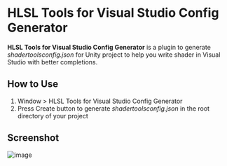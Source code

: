 HLSL Tools for Visual Studio Config Generator
=============================================
**HLSL Tools for Visual Studio Config Generator** is a plugin to generate *shadertoolsconfig.json* for Unity project to help you write shader in Visual Studio with better completions.


How to Use
----------
1. Window > HLSL Tools for Visual Studio Config Generator
2. Press Create button to generate *shadertoolsconfig.json* in the root directory of your project


Screenshot
----------
![image](https://user-images.githubusercontent.com/493433/102501502-dc5e5400-40c0-11eb-81a5-568d838e863d.png)
